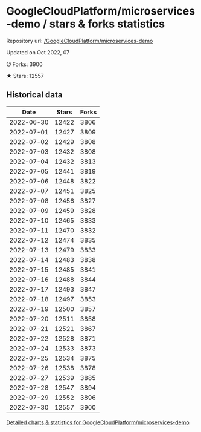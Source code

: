 # GoogleCloudPlatform/microservices-demo / stars & forks statistics

Repository url: [/GoogleCloudPlatform/microservices-demo](https://github.com/GoogleCloudPlatform/microservices-demo)

Updated on Oct 2022, 07

☋ Forks: 3900

★ Stars: 12557

## Historical data
| Date | Stars | Forks |
|------|-------|-------|
| 2022-06-30 | 12422 | 3806 | 
| 2022-07-01 | 12427 | 3809 | 
| 2022-07-02 | 12429 | 3808 | 
| 2022-07-03 | 12432 | 3808 | 
| 2022-07-04 | 12432 | 3813 | 
| 2022-07-05 | 12441 | 3819 | 
| 2022-07-06 | 12448 | 3822 | 
| 2022-07-07 | 12451 | 3825 | 
| 2022-07-08 | 12456 | 3827 | 
| 2022-07-09 | 12459 | 3828 | 
| 2022-07-10 | 12465 | 3833 | 
| 2022-07-11 | 12470 | 3832 | 
| 2022-07-12 | 12474 | 3835 | 
| 2022-07-13 | 12479 | 3833 | 
| 2022-07-14 | 12483 | 3838 | 
| 2022-07-15 | 12485 | 3841 | 
| 2022-07-16 | 12488 | 3844 | 
| 2022-07-17 | 12493 | 3847 | 
| 2022-07-18 | 12497 | 3853 | 
| 2022-07-19 | 12500 | 3857 | 
| 2022-07-20 | 12511 | 3858 | 
| 2022-07-21 | 12521 | 3867 | 
| 2022-07-22 | 12528 | 3871 | 
| 2022-07-24 | 12533 | 3873 | 
| 2022-07-25 | 12534 | 3875 | 
| 2022-07-26 | 12538 | 3878 | 
| 2022-07-27 | 12539 | 3885 | 
| 2022-07-28 | 12547 | 3894 | 
| 2022-07-29 | 12552 | 3896 | 
| 2022-07-30 | 12557 | 3900 | 


[Detailed charts & statistics for GoogleCloudPlatform/microservices-demo](https://reviewgithub.com/rep/GoogleCloudPlatform/microservices-demo)
